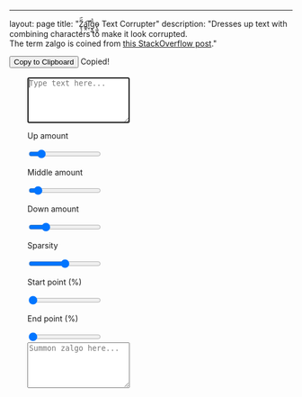 ---
layout: page
title: "Z̥̖̩᷃᷁ͅa͇̭͡l̮᷂̕g̢̻̎͐o̴̢͖̬ Text Corrupter"
description: "Dresses up text with combining characters to make it look <span class='role'>corrupted</span>.<br>The term <span class='role'>zalgo</span> is coined from <a href='http://stackoverflow.com/questions/1732348/regex-match-open-tags-except-xhtml-self-contained-tags/1732454#1732454'>this StackOverflow post</a>."

<div class='container tooltip'>
  <button class="button" type='button' onclick='copy()'>Copy to Clipboard</button>
  <span id='tooltip' class='tooltiptext top'>Copied!</span>
</div>
<br>

<form style='padding: 0 32px;'>
  <textarea id='input' rows='5' autofocus placeholder='Type text here...' oninput='update()'></textarea>
  <div id='sliders'>
    <div class='center'>
      <p>Up amount</p>
      <input id='fuck up' type='range' name='fuck up' value='4' min='0' max='30' oninput='update()'></input>
    </div>
    <div class='center'>
      <p>Middle amount</p>
      <input id='fuck mid' type='range' name='fuck mid' value='2' min='0' max='24' oninput='update()'></input>
    </div>
    <div class='center'>
      <p>Down amount</p>
      <input id='fuck down' type='range' name='fuck down' value='6' min='0' max='30' oninput='update()'></input>
    </div>
    <div class='center'>
      <p>Sparsity</p>
      <input id='fuckiness' type='range' name='fuckiness' value='0.5' min='0' max='1' step='0.01' oninput='update()'></input>
    </div>
    <div class='center'>
      <p>Start point (%)</p>
      <input id='start fuck' type='range' name='start fuck' value='0' min='0' max='1' step='0.01' oninput='update()'></input>
    </div>
    <div class='center'>
      <p>End point (%)</p>
      <input id='end fuck' type='range' name='end fuck' value='0' min='0' max='1' step='0.01' oninput='update()'></input>
    </div>
    <div class='center' style='display: none'>
      <p>Attack</p>
      <input id='power fuck' type='range' name='power fuck' value='1' min='1' max='10' step='0.01' oninput='update()'></input>
    </div>
  </div>
  <textarea id='output' rows='5' readonly placeholder='Summon zalgo here...'></textarea>
</form>
</div>

<script>
var input = document.getElementById('input')
var output = document.getElementById('output')
var fuckUp = document.getElementById('fuck up')
var fuckMid = document.getElementById('fuck mid')
var fuckDown = document.getElementById('fuck down')
var fuckiness = document.getElementById('fuckiness')
var startFuck = document.getElementById('start fuck')
var endFuck = document.getElementById('end fuck')
var powerFuck = document.getElementById('power fuck')
var tooltip = document.getElementById('tooltip')

var topChar = [768, 769, 770, 771, 772, 773, 774, 775, 776,
777, 778, 779, 780, 781, 782, 783, 784, 785, 786, 787, 788,
794, 829, 830, 831, 832, 833, 834, 835, 836, 838, 842, 843,
844, 848, 849, 850, 855, 859, 867, 868, 869, 870, 871, 872,
873, 874, 875, 876, 877, 878, 879, 7616, 7617, 7619, 7620,
7621, 7622, 7623, 7624, 7625, 7678]
var middleChar = [789, 795, 801, 802, 807, 808, 820, 821,
822, 823, 824, 856, 860, 861, 862, 863, 864, 865, 866,
65056, 65057, 65058, 65059, 1161]
var bottomChar = [790, 791, 792, 793, 796, 797, 798, 799,
800, 803, 804, 805, 806, 809, 810, 811, 812, 813, 814, 815,
816, 817, 818, 819, 825, 826, 827, 828, 837, 839, 840, 841,
845, 846, 851, 852, 853, 854, 857, 858, 7618, 7626, 7679]
// 847 is invisible, 8432 is too prominent (mid)

var timer

function random (min, max) {
  return Math.floor(Math.random() * (max - min + 1)) + min
}
function randomArray (array) {
  return array[Math.floor((Math.random()*array.length))]
}

function copy () {
  output.select()
  output.setSelectionRange(0, 99999)
  document.execCommand('copy')
  window.getSelection().removeAllRanges();

  tooltip.classList.add('active')
  clearTimeout(timer)
  timer = setTimeout(function(){tooltip.classList.remove('active')}, 1150)
}

function modifier(val, pos) {
  var inLen = input.value.length
  if (pos < inLen * startFuck.value) {
    val = 0
  } else if (pos < inLen * endFuck.value) {
    var len = inLen * endFuck.value - inLen * startFuck.value
    pos -= inLen * startFuck.value
    val *= Math.pow(pos / len, powerFuck.value)
  }
  val -= random(0, fuckiness.value * val)
  if (Math.random() > val) {
    val = 0
  }
  return val
}

function update() {
  if (endFuck.value == 0) { powerFuck.parentElement.style.display = 'none' }
  else { powerFuck.parentElement.style.display = 'inline-flex' }

  var edit = '';
  for (var i = 0; i < input.value.length; ++i) {
    edit += input.value[i]
    var val = modifier(fuckUp.value, i)
    for (var j = 0; j < val; ++j) {
      edit += String.fromCharCode(randomArray(topChar))
    }
    var used = [] // To prevent duplicates
    val = modifier(fuckMid.value, i)
    for (var j = 0; j < val; ++j) {
      var nextChar = randomArray(middleChar)
      while (used.indexOf(nextChar) != -1) {
        nextChar = randomArray(middleChar)
      }
      used.push(nextChar)
      edit += String.fromCharCode(nextChar)
    }
    val = modifier(fuckDown.value, i)
    for (var j = 0; j < val; ++j) {
      edit += String.fromCharCode(randomArray(bottomChar))
    }
  }
  output.value = edit
}
</script>
